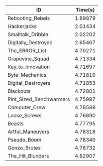 |ID|Time(s)|
|-|-|
|Rebooting_Rebels|1.89879|
|Hackerjacks|2.01434|
|Smalltalk_Dribble|2.02202|
|Digitally_Destroyed|2.65467|
|The_ERROR_List|4.70271|
|Grapevine_Squad|4.71334|
|Key_to_Innovation|4.71697|
|Byte_Mechanics|4.71810|
|Digital_Destroyers|4.71853|
|Blackouts|4.72801|
|Pint_Sized_Benchwarmers|4.75997|
|Computer_Crew|4.76589|
|Loose_Screws|4.76890|
|Beasts|4.77795|
|Artful_Maneuvers|4.78318|
|Pseudo_Boom|4.78340|
|Gonzo_Brutes|4.78732|
|The_Hit_Blunders|4.82907|
